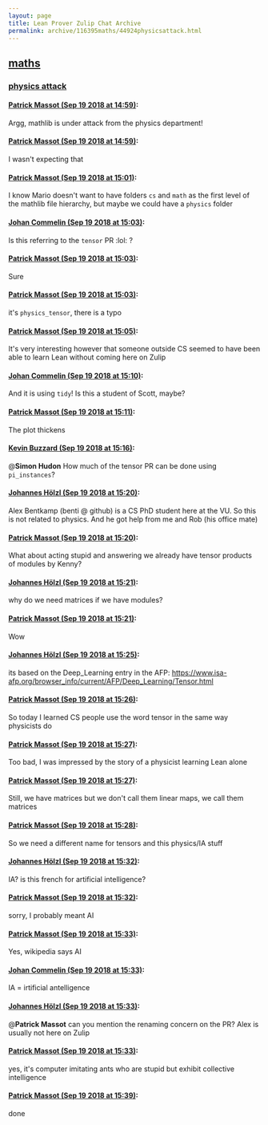 ```yaml
---
layout: page
title: Lean Prover Zulip Chat Archive 
permalink: archive/116395maths/44924physicsattack.html
---
```


## [maths](index.html)
### [physics attack](44924physicsattack.html)

#### [Patrick Massot (Sep 19 2018 at 14:59)](https://leanprover.zulipchat.com/#narrow/stream/116395-maths/topic/physics%20attack/near/134230265):
Argg, mathlib is under attack from the physics department!

#### [Patrick Massot (Sep 19 2018 at 14:59)](https://leanprover.zulipchat.com/#narrow/stream/116395-maths/topic/physics%20attack/near/134230288):
I wasn't expecting that

#### [Patrick Massot (Sep 19 2018 at 15:01)](https://leanprover.zulipchat.com/#narrow/stream/116395-maths/topic/physics%20attack/near/134230387):
I know Mario doesn't want to have folders `cs` and `math` as the first level of the mathlib file hierarchy, but maybe we could have a `physics` folder

#### [Johan Commelin (Sep 19 2018 at 15:03)](https://leanprover.zulipchat.com/#narrow/stream/116395-maths/topic/physics%20attack/near/134230503):
Is this referring to the `tensor` PR :lol: ?

#### [Patrick Massot (Sep 19 2018 at 15:03)](https://leanprover.zulipchat.com/#narrow/stream/116395-maths/topic/physics%20attack/near/134230509):
Sure

#### [Patrick Massot (Sep 19 2018 at 15:03)](https://leanprover.zulipchat.com/#narrow/stream/116395-maths/topic/physics%20attack/near/134230517):
it's `physics_tensor`, there is a typo

#### [Patrick Massot (Sep 19 2018 at 15:05)](https://leanprover.zulipchat.com/#narrow/stream/116395-maths/topic/physics%20attack/near/134230596):
It's very interesting however that someone outside CS seemed to have been able to learn Lean without coming here on Zulip

#### [Johan Commelin (Sep 19 2018 at 15:10)](https://leanprover.zulipchat.com/#narrow/stream/116395-maths/topic/physics%20attack/near/134230939):
And it is using `tidy`! Is this a student of Scott, maybe?

#### [Patrick Massot (Sep 19 2018 at 15:11)](https://leanprover.zulipchat.com/#narrow/stream/116395-maths/topic/physics%20attack/near/134231019):
The plot thickens

#### [Kevin Buzzard (Sep 19 2018 at 15:16)](https://leanprover.zulipchat.com/#narrow/stream/116395-maths/topic/physics%20attack/near/134231277):
@**Simon Hudon** How much of the tensor PR can be done using `pi_instances`?

#### [Johannes Hölzl (Sep 19 2018 at 15:20)](https://leanprover.zulipchat.com/#narrow/stream/116395-maths/topic/physics%20attack/near/134231512):
Alex Bentkamp (benti @ github) is a CS PhD student here at the VU. So this is not related to physics. And he got help from me and Rob (his office mate)

#### [Patrick Massot (Sep 19 2018 at 15:20)](https://leanprover.zulipchat.com/#narrow/stream/116395-maths/topic/physics%20attack/near/134231521):
What about acting stupid and answering we already have tensor products of modules by Kenny?

#### [Johannes Hölzl (Sep 19 2018 at 15:21)](https://leanprover.zulipchat.com/#narrow/stream/116395-maths/topic/physics%20attack/near/134231530):
why do we need matrices if we have modules?

#### [Patrick Massot (Sep 19 2018 at 15:21)](https://leanprover.zulipchat.com/#narrow/stream/116395-maths/topic/physics%20attack/near/134231533):
Wow

#### [Johannes Hölzl (Sep 19 2018 at 15:25)](https://leanprover.zulipchat.com/#narrow/stream/116395-maths/topic/physics%20attack/near/134231754):
its based on the Deep_Learning entry in the AFP: https://www.isa-afp.org/browser_info/current/AFP/Deep_Learning/Tensor.html

#### [Patrick Massot (Sep 19 2018 at 15:26)](https://leanprover.zulipchat.com/#narrow/stream/116395-maths/topic/physics%20attack/near/134231834):
So today I learned CS people use the word tensor in the same way physicists do

#### [Patrick Massot (Sep 19 2018 at 15:27)](https://leanprover.zulipchat.com/#narrow/stream/116395-maths/topic/physics%20attack/near/134231851):
Too bad, I was impressed by the story of a physicist learning Lean alone

#### [Patrick Massot (Sep 19 2018 at 15:27)](https://leanprover.zulipchat.com/#narrow/stream/116395-maths/topic/physics%20attack/near/134231868):
Still, we have matrices but we don't call them linear maps, we call them matrices

#### [Patrick Massot (Sep 19 2018 at 15:28)](https://leanprover.zulipchat.com/#narrow/stream/116395-maths/topic/physics%20attack/near/134231928):
So we need a different name for tensors and this physics/IA stuff

#### [Johannes Hölzl (Sep 19 2018 at 15:32)](https://leanprover.zulipchat.com/#narrow/stream/116395-maths/topic/physics%20attack/near/134232125):
IA? is this french for artificial intelligence?

#### [Patrick Massot (Sep 19 2018 at 15:32)](https://leanprover.zulipchat.com/#narrow/stream/116395-maths/topic/physics%20attack/near/134232136):
sorry, I probably meant AI

#### [Patrick Massot (Sep 19 2018 at 15:33)](https://leanprover.zulipchat.com/#narrow/stream/116395-maths/topic/physics%20attack/near/134232155):
Yes, wikipedia says AI

#### [Johan Commelin (Sep 19 2018 at 15:33)](https://leanprover.zulipchat.com/#narrow/stream/116395-maths/topic/physics%20attack/near/134232158):
IA = irtificial antelligence

#### [Johannes Hölzl (Sep 19 2018 at 15:33)](https://leanprover.zulipchat.com/#narrow/stream/116395-maths/topic/physics%20attack/near/134232172):
 @**Patrick Massot**  can you mention the renaming concern on the PR? Alex is usually not here on Zulip

#### [Patrick Massot (Sep 19 2018 at 15:33)](https://leanprover.zulipchat.com/#narrow/stream/116395-maths/topic/physics%20attack/near/134232174):
yes, it's computer imitating ants who are stupid but exhibit collective intelligence

#### [Patrick Massot (Sep 19 2018 at 15:39)](https://leanprover.zulipchat.com/#narrow/stream/116395-maths/topic/physics%20attack/near/134232462):
done

